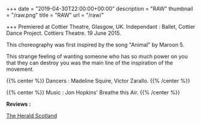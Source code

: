 +++
date = "2019-04-30T22:00:00+00:00"
description = "RAW"
thumbnail = "/raw.png"
title = "RAW"
url = "/raw/"

+++
Premiered at Cottier Theatre, Glasgow, UK. Independant : Ballet, Cottier Dance Project. Cottiers Theatre. 19 June 2015.

This choreography was first inspired by the song "Animal" by Maroon 5.

This strange feeling of wanting someone who has so much power on you that they can destroy you was the main line of the inspiration of the movement.

{{% center %}} Dancers : Madeline Squire, Victor Zarallo. {{% /center %}}

{{% center %}} Music : Jon Hopkins' Breathe this Air. {{% /center %}}

**Reviews :**

[The Herald Scotland](https://www.heraldscotland.com/arts_ents/13413821.Dance_review__Independent_Ballet/)